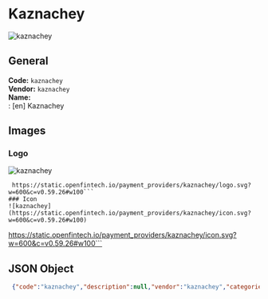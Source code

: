 # Kaznachey 
![kaznachey](https://static.openfintech.io/payment_providers/kaznachey/logo.svg?w=600&c=v0.59.26#w100)  
## General 
**Code:** `kaznachey`  
**Vendor:** `kaznachey`  
**Name:**  
:	[en] Kaznachey  
## Images 
### Logo 
![kaznachey](https://static.openfintech.io/payment_providers/kaznachey/logo.svg?w=600&c=v0.59.26#w100)  
```
 https://static.openfintech.io/payment_providers/kaznachey/logo.svg?w=600&c=v0.59.26#w100```  
### Icon 
![kaznachey](https://static.openfintech.io/payment_providers/kaznachey/icon.svg?w=600&c=v0.59.26#w100)  
```
 https://static.openfintech.io/payment_providers/kaznachey/icon.svg?w=600&c=v0.59.26#w100```  
## JSON Object 
```json
 {"code":"kaznachey","description":null,"vendor":"kaznachey","categories":null,"countries":null,"payment_method":null,"payout_method":null,"metadata":{"about_payments_code":"kaznachey"},"name":{"en":"Kaznachey"}}```  
